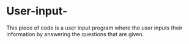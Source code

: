 # User-input-
This piece of code is a user input program where the user inputs their information by answering the questions that are given.
